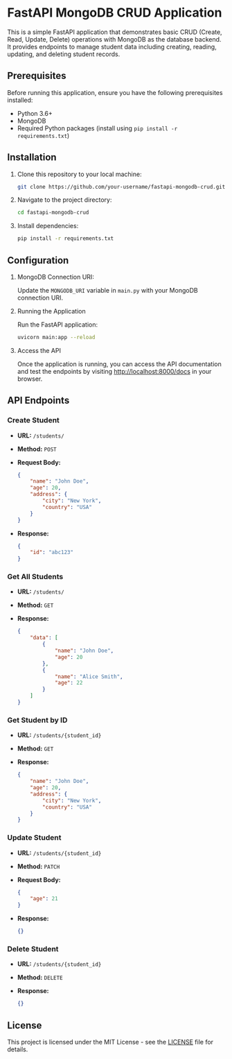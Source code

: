 # FastAPI MongoDB CRUD Application

This is a simple FastAPI application that demonstrates basic CRUD (Create, Read, Update, Delete) operations with MongoDB as the database backend. It provides endpoints to manage student data including creating, reading, updating, and deleting student records.

## Prerequisites

Before running this application, ensure you have the following prerequisites installed:

- Python 3.6+
- MongoDB
- Required Python packages (install using `pip install -r requirements.txt`)

## Installation

1. Clone this repository to your local machine:

    ```bash
    git clone https://github.com/your-username/fastapi-mongodb-crud.git
    ```

2. Navigate to the project directory:

    ```bash
    cd fastapi-mongodb-crud
    ```

3. Install dependencies:

    ```bash
    pip install -r requirements.txt
    ```

## Configuration

1. MongoDB Connection URI:
   
   Update the `MONGODB_URI` variable in `main.py` with your MongoDB connection URI.

2. Running the Application

   Run the FastAPI application:

    ```bash
    uvicorn main:app --reload
    ```

3. Access the API

   Once the application is running, you can access the API documentation and test the endpoints by visiting [http://localhost:8000/docs](http://localhost:8000/docs) in your browser.

## API Endpoints

### Create Student

- **URL:** `/students/`
- **Method:** `POST`
- **Request Body:**

    ```json
    {
        "name": "John Doe",
        "age": 20,
        "address": {
            "city": "New York",
            "country": "USA"
        }
    }
    ```
- **Response:**

    ```json
    {
        "id": "abc123"
    }
    ```

### Get All Students

- **URL:** `/students/`
- **Method:** `GET`
- **Response:**

    ```json
    {
        "data": [
            {
                "name": "John Doe",
                "age": 20
            },
            {
                "name": "Alice Smith",
                "age": 22
            }
        ]
    }
    ```

### Get Student by ID

- **URL:** `/students/{student_id}`
- **Method:** `GET`
- **Response:**

    ```json
    {
        "name": "John Doe",
        "age": 20,
        "address": {
            "city": "New York",
            "country": "USA"
        }
    }
    ```

### Update Student

- **URL:** `/students/{student_id}`
- **Method:** `PATCH`
- **Request Body:**

    ```json
    {
        "age": 21
    }
    ```
- **Response:**

    ```json
    {}
    ```

### Delete Student

- **URL:** `/students/{student_id}`
- **Method:** `DELETE`
- **Response:**

    ```json
    {}
    ```

## License

This project is licensed under the MIT License - see the [LICENSE](LICENSE) file for details.

